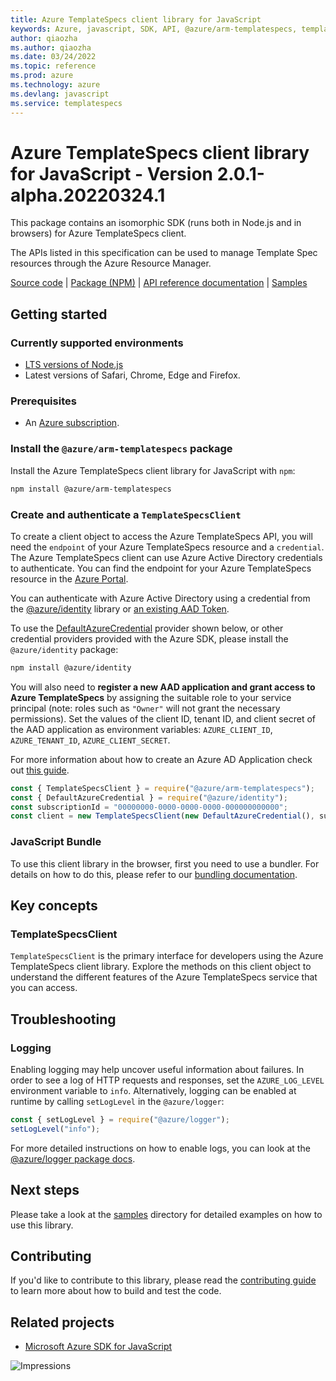 ```yaml
---
title: Azure TemplateSpecs client library for JavaScript
keywords: Azure, javascript, SDK, API, @azure/arm-templatespecs, templatespecs
author: qiaozha
ms.author: qiaozha
ms.date: 03/24/2022
ms.topic: reference
ms.prod: azure
ms.technology: azure
ms.devlang: javascript
ms.service: templatespecs
---
```

# Azure TemplateSpecs client library for JavaScript - Version 2.0.1-alpha.20220324.1 


This package contains an isomorphic SDK (runs both in Node.js and in browsers) for Azure TemplateSpecs client.

The APIs listed in this specification can be used to manage Template Spec resources through the Azure Resource Manager.

[Source code](https://github.com/Azure/azure-sdk-for-js/tree/main/sdk/templatespecs/arm-templatespecs) |
[Package (NPM)](https://www.npmjs.com/package/@azure/arm-templatespecs) |
[API reference documentation](https://docs.microsoft.com/javascript/api/@azure/arm-templatespecs) |
[Samples](https://github.com/Azure-Samples/azure-samples-js-management)

## Getting started

### Currently supported environments

- [LTS versions of Node.js](https://nodejs.org/about/releases/)
- Latest versions of Safari, Chrome, Edge and Firefox.

### Prerequisites

- An [Azure subscription][azure_sub].

### Install the `@azure/arm-templatespecs` package

Install the Azure TemplateSpecs client library for JavaScript with `npm`:

```bash
npm install @azure/arm-templatespecs
```

### Create and authenticate a `TemplateSpecsClient`

To create a client object to access the Azure TemplateSpecs API, you will need the `endpoint` of your Azure TemplateSpecs resource and a `credential`. The Azure TemplateSpecs client can use Azure Active Directory credentials to authenticate.
You can find the endpoint for your Azure TemplateSpecs resource in the [Azure Portal][azure_portal].

You can authenticate with Azure Active Directory using a credential from the [@azure/identity][azure_identity] library or [an existing AAD Token](https://github.com/Azure/azure-sdk-for-js/blob/master/sdk/identity/identity/samples/AzureIdentityExamples.md#authenticating-with-a-pre-fetched-access-token).

To use the [DefaultAzureCredential][defaultazurecredential] provider shown below, or other credential providers provided with the Azure SDK, please install the `@azure/identity` package:

```bash
npm install @azure/identity
```

You will also need to **register a new AAD application and grant access to Azure TemplateSpecs** by assigning the suitable role to your service principal (note: roles such as `"Owner"` will not grant the necessary permissions).
Set the values of the client ID, tenant ID, and client secret of the AAD application as environment variables: `AZURE_CLIENT_ID`, `AZURE_TENANT_ID`, `AZURE_CLIENT_SECRET`.

For more information about how to create an Azure AD Application check out [this guide](https://docs.microsoft.com/azure/active-directory/develop/howto-create-service-principal-portal).

```javascript
const { TemplateSpecsClient } = require("@azure/arm-templatespecs");
const { DefaultAzureCredential } = require("@azure/identity");
const subscriptionId = "00000000-0000-0000-0000-000000000000";
const client = new TemplateSpecsClient(new DefaultAzureCredential(), subscriptionId);
```


### JavaScript Bundle
To use this client library in the browser, first you need to use a bundler. For details on how to do this, please refer to our [bundling documentation](https://aka.ms/AzureSDKBundling).

## Key concepts

### TemplateSpecsClient

`TemplateSpecsClient` is the primary interface for developers using the Azure TemplateSpecs client library. Explore the methods on this client object to understand the different features of the Azure TemplateSpecs service that you can access.

## Troubleshooting

### Logging

Enabling logging may help uncover useful information about failures. In order to see a log of HTTP requests and responses, set the `AZURE_LOG_LEVEL` environment variable to `info`. Alternatively, logging can be enabled at runtime by calling `setLogLevel` in the `@azure/logger`:

```javascript
const { setLogLevel } = require("@azure/logger");
setLogLevel("info");
```

For more detailed instructions on how to enable logs, you can look at the [@azure/logger package docs](https://github.com/Azure/azure-sdk-for-js/tree/main/sdk/core/logger).

## Next steps

Please take a look at the [samples](https://github.com/Azure-Samples/azure-samples-js-management) directory for detailed examples on how to use this library.

## Contributing

If you'd like to contribute to this library, please read the [contributing guide](https://github.com/Azure/azure-sdk-for-js/blob/main/CONTRIBUTING.md) to learn more about how to build and test the code.

## Related projects

- [Microsoft Azure SDK for JavaScript](https://github.com/Azure/azure-sdk-for-js)

![Impressions](https://azure-sdk-impressions.azurewebsites.net/api/impressions/azure-sdk-for-js%2Fsdk%2Ftemplatespecs%2Farm-templatespecs%2FREADME.png)

[azure_cli]: https://docs.microsoft.com/cli/azure
[azure_sub]: https://azure.microsoft.com/free/
[azure_sub]: https://azure.microsoft.com/free/
[azure_portal]: https://portal.azure.com
[azure_identity]: https://github.com/Azure/azure-sdk-for-js/tree/main/sdk/identity/identity
[defaultazurecredential]: https://github.com/Azure/azure-sdk-for-js/tree/main/sdk/identity/identity#defaultazurecredential

